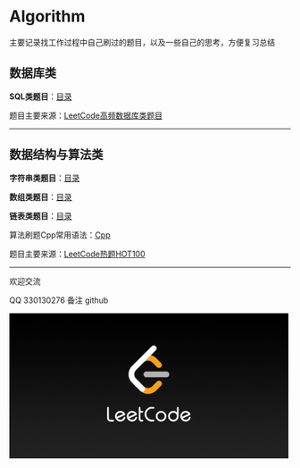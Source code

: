 # Algorithm

主要记录找工作过程中自己刷过的题目，以及一些自己的思考，方便复习总结

## 数据库类

**SQL类题目**：[目录](SQL/README.md)

题目主要来源：[LeetCode高频数据库类题目](https://leetcode-cn.com/problemset/database/)

---

## 数据结构与算法类

**字符串类题目**：[目录](字符串/README.md)

**数组类题目**：[目录](数组/README.md)

**链表类题目**：[目录](链表/README.md)

算法刷题Cpp常用语法：[Cpp](Cpp.md)

题目主要来源：[LeetCode热题HOT100](https://leetcode-cn.com/problemset/hot-100/)

---

欢迎交流

QQ 330130276 备注 github

![LeetCode](LeetCode.jpeg)
